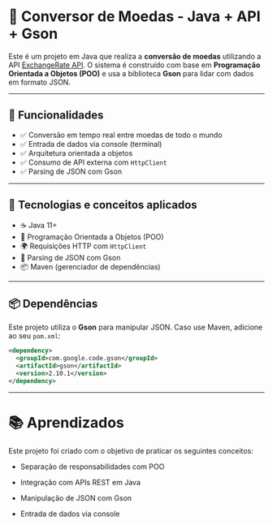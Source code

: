 # 💱 Conversor de Moedas - Java + API + Gson

Este é um projeto em Java que realiza a **conversão de moedas** utilizando a API [ExchangeRate API](https://www.exchangerate-api.com/). O sistema é construído com base em **Programação Orientada a Objetos (POO)** e usa a biblioteca **Gson** para lidar com dados em formato JSON.

---

## 🚀 Funcionalidades

- ✅ Conversão em tempo real entre moedas de todo o mundo
- ✅ Entrada de dados via console (terminal)
- ✅ Arquitetura orientada a objetos
- ✅ Consumo de API externa com `HttpClient`
- ✅ Parsing de JSON com Gson



---

## 🧠 Tecnologias e conceitos aplicados

- ☕ Java 11+
- 🧰 Programação Orientada a Objetos (POO)
- 🌍 Requisições HTTP com `HttpClient`
- 🔁 Parsing de JSON com Gson
- 📦 Maven (gerenciador de dependências)


---

## 📦 Dependências

Este projeto utiliza o **Gson** para manipular JSON. Caso use Maven, adicione ao seu `pom.xml`:

```xml
<dependency>
  <groupId>com.google.code.gson</groupId>
  <artifactId>gson</artifactId>
  <version>2.10.1</version>
</dependency>
```

---

# 📚 Aprendizados
Este projeto foi criado com o objetivo de praticar os seguintes conceitos:

- Separação de responsabilidades com POO

- Integração com APIs REST em Java

- Manipulação de JSON com Gson

- Entrada de dados via console


